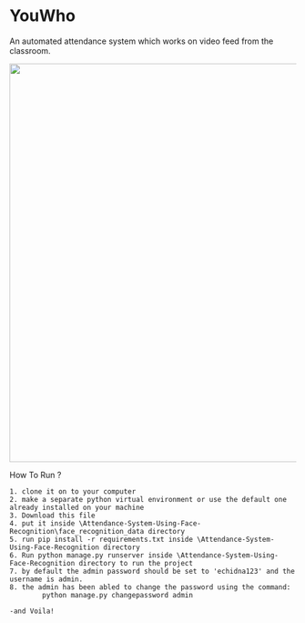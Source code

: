 # YouWho
An automated attendance system which works on video feed from the classroom.
<p>
	<img src="/mario1.gif" width="700" />
</p>
How To Run ? 

	1. clone it on to your computer 
	2. make a separate python virtual environment or use the default one already installed on your machine
	3. Download this file
	4. put it inside \Attendance-System-Using-Face-Recognition\face_recognition_data directory
	5. run pip install -r requirements.txt inside \Attendance-System-Using-Face-Recognition directory
	6. Run python manage.py runserver inside \Attendance-System-Using-Face-Recognition directory to run the project
	7. by default the admin password should be set to 'echidna123' and the username is admin.
	8. the admin has been abled to change the password using the command:
	 		python manage.py changepassword admin

	-and Voila!
